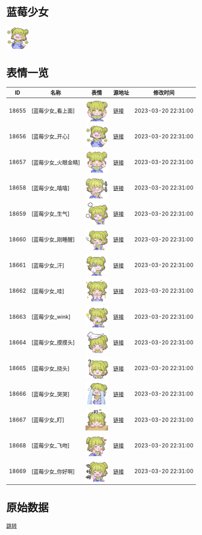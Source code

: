 # 蓝莓少女

<img src="./cover.png" height="60" alt="cover" />

# 表情一览

|ID|名称|表情|源地址|修改时间|
|----|----|----|----|----|
|18655|[蓝莓少女_看上面]|<img src="./pic/018655_%5B蓝莓少女_看上面%5D.png" height="60" alt="看上面"/>|[链接](https://i0.hdslb.com/bfs/garb/c46a8f8eb79ce875e0295e9e0f32c99fec4d8e8b.png)|2023-03-20 22:31:00|
|18656|[蓝莓少女_开心]|<img src="./pic/018656_%5B蓝莓少女_开心%5D.png" height="60" alt="开心"/>|[链接](https://i0.hdslb.com/bfs/garb/4a2bcce16b77b1d8b8ebff857915f32a019d87cd.png)|2023-03-20 22:31:00|
|18657|[蓝莓少女_火眼金睛]|<img src="./pic/018657_%5B蓝莓少女_火眼金睛%5D.png" height="60" alt="火眼金睛"/>|[链接](https://i0.hdslb.com/bfs/garb/8754413be0239c40f2cdc33c6eb802c677e625bc.png)|2023-03-20 22:31:00|
|18658|[蓝莓少女_嘻嘻]|<img src="./pic/018658_%5B蓝莓少女_嘻嘻%5D.png" height="60" alt="嘻嘻"/>|[链接](https://i0.hdslb.com/bfs/garb/9865a58dd2edbf9d8c0d794b747aa87632d9d57e.png)|2023-03-20 22:31:00|
|18659|[蓝莓少女_生气]|<img src="./pic/018659_%5B蓝莓少女_生气%5D.png" height="60" alt="生气"/>|[链接](https://i0.hdslb.com/bfs/garb/7fc24e94cb3575302cef92008794643bec17cc4b.png)|2023-03-20 22:31:00|
|18660|[蓝莓少女_刚睡醒]|<img src="./pic/018660_%5B蓝莓少女_刚睡醒%5D.png" height="60" alt="刚睡醒"/>|[链接](https://i0.hdslb.com/bfs/garb/18905e1e6e8e28f6a64672b7f913b42e144e2666.png)|2023-03-20 22:31:00|
|18661|[蓝莓少女_汗]|<img src="./pic/018661_%5B蓝莓少女_汗%5D.png" height="60" alt="汗"/>|[链接](https://i0.hdslb.com/bfs/garb/a2eec23fa02abb60b1111009cd0e3f7ca603e98d.png)|2023-03-20 22:31:00|
|18662|[蓝莓少女_哇]|<img src="./pic/018662_%5B蓝莓少女_哇%5D.png" height="60" alt="哇"/>|[链接](https://i0.hdslb.com/bfs/garb/9b25a5d7e00ba348192b244ce22321ab7e11aec2.png)|2023-03-20 22:31:00|
|18663|[蓝莓少女_wink]|<img src="./pic/018663_%5B蓝莓少女_wink%5D.png" height="60" alt="wink"/>|[链接](https://i0.hdslb.com/bfs/garb/2575e419b45dacff0ae32818fac80f64e8356413.png)|2023-03-20 22:31:00|
|18664|[蓝莓少女_摸摸头]|<img src="./pic/018664_%5B蓝莓少女_摸摸头%5D.png" height="60" alt="摸摸头"/>|[链接](https://i0.hdslb.com/bfs/garb/2bf2db5b004e7dfc88663f3f5f24b3f201fc3e23.png)|2023-03-20 22:31:00|
|18665|[蓝莓少女_挠头]|<img src="./pic/018665_%5B蓝莓少女_挠头%5D.png" height="60" alt="挠头"/>|[链接](https://i0.hdslb.com/bfs/garb/9d1b4175c32630d2e0ea48f1217136185e0da0d3.png)|2023-03-20 22:31:00|
|18666|[蓝莓少女_哭哭]|<img src="./pic/018666_%5B蓝莓少女_哭哭%5D.png" height="60" alt="哭哭"/>|[链接](https://i0.hdslb.com/bfs/garb/2b2813bdb2a114b4a002a908d3ed413c9ad56b4f.png)|2023-03-20 22:31:00|
|18667|[蓝莓少女_盯]|<img src="./pic/018667_%5B蓝莓少女_盯%5D.png" height="60" alt="盯"/>|[链接](https://i0.hdslb.com/bfs/garb/0d17dd3c354bc40dd710d2140f54ab99e91b64f3.png)|2023-03-20 22:31:00|
|18668|[蓝莓少女_飞吻]|<img src="./pic/018668_%5B蓝莓少女_飞吻%5D.png" height="60" alt="飞吻"/>|[链接](https://i0.hdslb.com/bfs/garb/64839726158b53ffac957fc56c4d21084199cf38.png)|2023-03-20 22:31:00|
|18669|[蓝莓少女_你好啊]|<img src="./pic/018669_%5B蓝莓少女_你好啊%5D.png" height="60" alt="你好啊"/>|[链接](https://i0.hdslb.com/bfs/garb/8cd78bf88ea84b5c981393112a1f3ab55c24ca28.png)|2023-03-20 22:31:00|

# 原始数据

[跳转](./raw.json)

